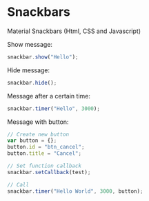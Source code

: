 # Snackbars
Material Snackbars (Html, CSS and Javascript)

Show message:
``` js
snackbar.show("Hello");
```

Hide message:
``` js
snackbar.hide();
```

Message after a certain time:
``` js
snackbar.timer("Hello", 3000);
```

Message with button:
``` js
// Create new button
var button = {};
button.id = "btn_cancel";
button.title = "Cancel";

// Set function callback
snackbar.setCallback(test);

// Call
snackbar.timer("Hello World", 3000, button);
```
